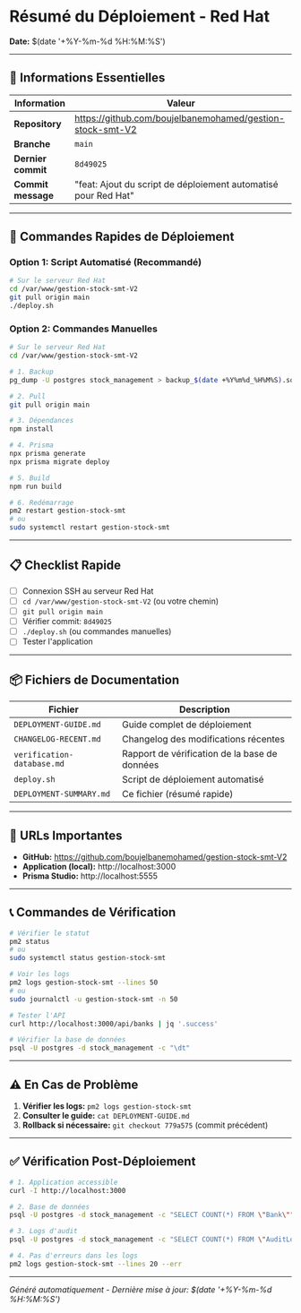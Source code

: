 # Résumé du Déploiement - Red Hat

**Date:** $(date '+%Y-%m-%d %H:%M:%S')

---

## 🎯 Informations Essentielles

| Information | Valeur |
|------------|--------|
| **Repository** | https://github.com/boujelbanemohamed/gestion-stock-smt-V2 |
| **Branche** | `main` |
| **Dernier commit** | `8d49025` |
| **Commit message** | "feat: Ajout du script de déploiement automatisé pour Red Hat" |

---

## 🚀 Commandes Rapides de Déploiement

### Option 1: Script Automatisé (Recommandé)

```bash
# Sur le serveur Red Hat
cd /var/www/gestion-stock-smt-V2
git pull origin main
./deploy.sh
```

### Option 2: Commandes Manuelles

```bash
# Sur le serveur Red Hat
cd /var/www/gestion-stock-smt-V2

# 1. Backup
pg_dump -U postgres stock_management > backup_$(date +%Y%m%d_%H%M%S).sql

# 2. Pull
git pull origin main

# 3. Dépendances
npm install

# 4. Prisma
npx prisma generate
npx prisma migrate deploy

# 5. Build
npm run build

# 6. Redémarrage
pm2 restart gestion-stock-smt
# ou
sudo systemctl restart gestion-stock-smt
```

---

## 📋 Checklist Rapide

- [ ] Connexion SSH au serveur Red Hat
- [ ] `cd /var/www/gestion-stock-smt-V2` (ou votre chemin)
- [ ] `git pull origin main`
- [ ] Vérifier commit: `8d49025`
- [ ] `./deploy.sh` (ou commandes manuelles)
- [ ] Tester l'application

---

## 📦 Fichiers de Documentation

| Fichier | Description |
|---------|-------------|
| `DEPLOYMENT-GUIDE.md` | Guide complet de déploiement |
| `CHANGELOG-RECENT.md` | Changelog des modifications récentes |
| `verification-database.md` | Rapport de vérification de la base de données |
| `deploy.sh` | Script de déploiement automatisé |
| `DEPLOYMENT-SUMMARY.md` | Ce fichier (résumé rapide) |

---

## 🔗 URLs Importantes

- **GitHub:** https://github.com/boujelbanemohamed/gestion-stock-smt-V2
- **Application (local):** http://localhost:3000
- **Prisma Studio:** http://localhost:5555

---

## 📞 Commandes de Vérification

```bash
# Vérifier le statut
pm2 status
# ou
sudo systemctl status gestion-stock-smt

# Voir les logs
pm2 logs gestion-stock-smt --lines 50
# ou
sudo journalctl -u gestion-stock-smt -n 50

# Tester l'API
curl http://localhost:3000/api/banks | jq '.success'

# Vérifier la base de données
psql -U postgres -d stock_management -c "\dt"
```

---

## ⚠️ En Cas de Problème

1. **Vérifier les logs:** `pm2 logs gestion-stock-smt`
2. **Consulter le guide:** `cat DEPLOYMENT-GUIDE.md`
3. **Rollback si nécessaire:** `git checkout 779a575` (commit précédent)

---

## ✅ Vérification Post-Déploiement

```bash
# 1. Application accessible
curl -I http://localhost:3000

# 2. Base de données
psql -U postgres -d stock_management -c "SELECT COUNT(*) FROM \"Bank\""

# 3. Logs d'audit
psql -U postgres -d stock_management -c "SELECT COUNT(*) FROM \"AuditLog\""

# 4. Pas d'erreurs dans les logs
pm2 logs gestion-stock-smt --lines 20 --err
```

---

*Généré automatiquement - Dernière mise à jour: $(date '+%Y-%m-%d %H:%M:%S')*
